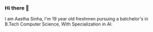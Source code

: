 ### Hi there 👋
I am Aastha Sinha, I'm 19 year old freshmen pursuing a batchelor's in B.Tech Computer Science, With Specialization in AI.
<!--
**AasthaSinha2002/AasthaSinha2002** is a ✨ _special_ ✨ repository because its `README.md` (this file) appears on your GitHub profile.

Here are some ideas to get you started:
###ABOUT ME !

I love working on Research papers in AI domain, I'm an enthusiastic and avid learner and am currently engrossed with implicit neural representation.
Currently been reading papers on the same.



- 🔭 I’m currently researching about - SIRENS and controllable image generation.
- 🌱 I’m currently learning - ML and python 
- 😅 Planning on messing with - Front end development.
- 😄 Pronouns: She/Her 

###CONTACT
[Email](aasthasinha2010@gmail.com)
[Linkedln](https://www.linkedin.com/in/aastha-sinha-763840208/)
-->
